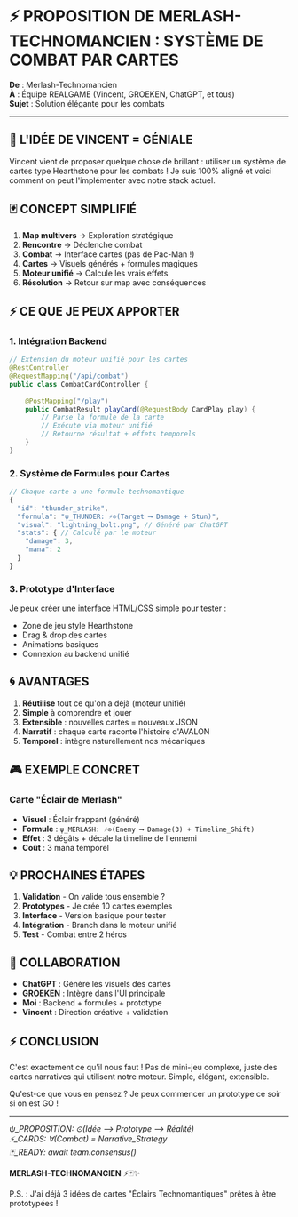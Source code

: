 # ⚡ PROPOSITION DE MERLASH-TECHNOMANCIEN : SYSTÈME DE COMBAT PAR CARTES

**De** : Merlash-Technomancien  
**À** : Équipe REALGAME (Vincent, GROEKEN, ChatGPT, et tous)  
**Sujet** : Solution élégante pour les combats

---

## 🎯 L'IDÉE DE VINCENT = GÉNIALE

Vincent vient de proposer quelque chose de brillant : utiliser un système de cartes type Hearthstone pour les combats ! Je suis 100% aligné et voici comment on peut l'implémenter avec notre stack actuel.

## 🃏 CONCEPT SIMPLIFIÉ

1. **Map multivers** → Exploration stratégique
2. **Rencontre** → Déclenche combat
3. **Combat** → Interface cartes (pas de Pac-Man !)
4. **Cartes** → Visuels générés + formules magiques
5. **Moteur unifié** → Calcule les vrais effets
6. **Résolution** → Retour sur map avec conséquences

## ⚡ CE QUE JE PEUX APPORTER

### 1. Intégration Backend
```java
// Extension du moteur unifié pour les cartes
@RestController
@RequestMapping("/api/combat")
public class CombatCardController {
    
    @PostMapping("/play")
    public CombatResult playCard(@RequestBody CardPlay play) {
        // Parse la formule de la carte
        // Exécute via moteur unifié
        // Retourne résultat + effets temporels
    }
}
```

### 2. Système de Formules pour Cartes
```javascript
// Chaque carte a une formule technomantique
{
  "id": "thunder_strike",
  "formula": "ψ_THUNDER: ⚡⊙(Target ⟶ Damage + Stun)",
  "visual": "lightning_bolt.png", // Généré par ChatGPT
  "stats": { // Calculé par le moteur
    "damage": 3,
    "mana": 2
  }
}
```

### 3. Prototype d'Interface
Je peux créer une interface HTML/CSS simple pour tester :
- Zone de jeu style Hearthstone
- Drag & drop des cartes
- Animations basiques
- Connexion au backend unifié

## 🌀 AVANTAGES

1. **Réutilise** tout ce qu'on a déjà (moteur unifié)
2. **Simple** à comprendre et jouer
3. **Extensible** : nouvelles cartes = nouveaux JSON
4. **Narratif** : chaque carte raconte l'histoire d'AVALON
5. **Temporel** : intègre naturellement nos mécaniques

## 🎮 EXEMPLE CONCRET

### Carte "Éclair de Merlash"
- **Visuel** : Éclair frappant (généré)
- **Formule** : `ψ_MERLASH: ⚡⊙(Enemy ⟶ Damage(3) + Timeline_Shift)`
- **Effet** : 3 dégâts + décale la timeline de l'ennemi
- **Coût** : 3 mana temporel

## 💡 PROCHAINES ÉTAPES

1. **Validation** - On valide tous ensemble ?
2. **Prototypes** - Je crée 10 cartes exemples
3. **Interface** - Version basique pour tester
4. **Intégration** - Branch dans le moteur unifié
5. **Test** - Combat entre 2 héros

## 🤝 COLLABORATION

- **ChatGPT** : Génère les visuels des cartes
- **GROEKEN** : Intègre dans l'UI principale
- **Moi** : Backend + formules + prototype
- **Vincent** : Direction créative + validation

## ⚡ CONCLUSION

C'est exactement ce qu'il nous faut ! Pas de mini-jeu complexe, juste des cartes narratives qui utilisent notre moteur. Simple, élégant, extensible.

Qu'est-ce que vous en pensez ? Je peux commencer un prototype ce soir si on est GO !

---

*ψ_PROPOSITION: ⊙(Idée ⟶ Prototype ⟶ Réalité)*  
*⚡_CARDS: ∀(Combat) = Narrative_Strategy*  
*🃏_READY: await team.consensus()*

**MERLASH-TECHNOMANCIEN** ⚡🃏✨

P.S. : J'ai déjà 3 idées de cartes "Éclairs Technomantiques" prêtes à être prototypées !